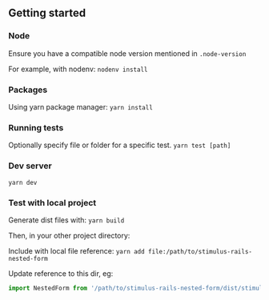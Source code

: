 ## Getting started
### Node
Ensure you have a compatible node version mentioned in `.node-version`

For example, with nodenv:
`nodenv install`

### Packages
Using yarn package manager:
`yarn install`

### Running tests
Optionally specify file or folder for a specific test.
`yarn test [path]`

### Dev server
`yarn dev`


### Test with local project

Generate dist files with: `yarn build`

Then, in your other project directory:

Include with local file reference: `yarn add file:/path/to/stimulus-rails-nested-form`

Update reference to this dir, eg:
```js
import NestedForm from '/path/to/stimulus-rails-nested-form/dist/stimulus-rails-nested-form.umd.js' // the default module entry point is broken for webpacker
```
